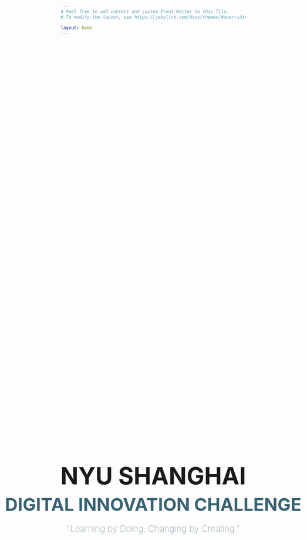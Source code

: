 ```yaml
---
# Feel free to add content and custom Front Matter to this file.
# To modify the layout, see https://jekyllrb.com/docs/themes/#overriding-theme-defaults

layout: home
---
```


<html lang="en">
<head>
    <meta charset="UTF-8">
    <meta name="viewport" content="width=device-width, initial-scale=1.0">
    <title>NYU Shanghai Digital Innovation Challenge</title>
    <style>
        .centered-text {
            text-align: center;
            /* margin: 0 auto; */
            align-items: center;
            padding: 0;
            width: 100%;
            box-sizing: border-box; /* Include padding and border in element's total width and height */
            overflow: hidden; /* Prevent horizontal scrolling */
            -webkit-user-select: none;
            -moz-user-select: none;
            -o-user-select: none;
            user-select: none;
            position: absolute;
            top: 35%;
            left: 50%;
            transform: translate(-50%, -50%); /* 通过transform进行居中 */
        }
        .line1 {
            font-size: 64px;
            font-weight: bold;
            margin-bottom: 10px; /* Adjust spacing between first and second line */
        }
        .line2 {
            font-size: 48px;
            font-weight: bold;
            margin-bottom: 5px; /* Adjust spacing between second and third line */
            color: #386272;
        }
        .line3 {
            font-size: 24px;
            font-weight: lighter;
            color: #386272;
        }
    </style>
    <img src="../assets/images/AboutUs/cat.svg" alt="catt" style="display: none" />
    <img src="./assets/images/Challenge/BigGroupphoto.jpg" style="display: none;">
    <img src="./assets/images/AboutUs/Groupphoto2024.png" style="display: none;">
    <!-- <img src="./assets/images/AboutUs/Groupphoto.jpg" style="display: none;"> -->
</head>
<body>
    <div class="centered-text">
        <br>
        <div class="line1">NYU SHANGHAI</div>
        <div class="line2">DIGITAL INNOVATION CHALLENGE</div>
        <br>
        <div class="line3">"Learning by Doing, Changing by Creating."</div>
    </div>
</body>

<!-- <div id="countdown-container"></div>

<script>
    function loadCountdown() {
        var xhr = new XMLHttpRequest();
        xhr.open('GET', '/Flip/', true);
        xhr.onreadystatechange = function() {
            if (xhr.readyState == 4 && xhr.status == 200) {
                var responseText = xhr.responseText;
                var tempDiv = document.createElement('div');
                tempDiv.innerHTML = responseText;
                var countdownContent = tempDiv.querySelector('.cdcontainer');
                if (countdownContent) {
                    document.getElementById('countdown-container').innerHTML = countdownContent.innerHTML;
                    console.log("1");
                }
                console.log("2");
            }
        };
        xhr.send();
    }
    // 页面加载时调用
    window.onload = loadCountdown; -->

<!-- </script> -->
</html>
<br>
